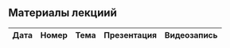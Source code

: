 ## Материалы лекциий

| Дата | Номер | Тема | Презентация | Видеозапись |
| :---: | :---: | --- | --- | --- |
